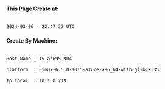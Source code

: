 
   
#### This Page Create at:

```bash

2024-03-06 - 22:47:33 UTC

```

#### Create By Machine:

```bash

Host Name : fv-az695-904

platform  : Linux-6.5.0-1015-azure-x86_64-with-glibc2.35

Ip Local  : 10.1.0.219

```

